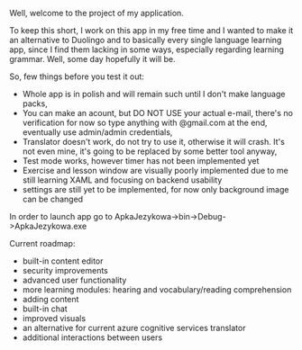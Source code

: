 Well, welcome to the project of my application.

To keep this short, I work on this app in my free time and I wanted to make it an alternative to Duolingo and to
basically every single language learning app, since I find them lacking in some ways, especially regarding learning grammar.
Well, some day hopefully it will be.

So, few things before you test it out:
- Whole app is in polish and will remain such until I don't make language packs,
- You can make an acount, but DO NOT USE your actual e-mail, there's no verification for now so type anything with @gmail.com at the end,
eventually use admin/admin credentials,
- Translator doesn't work, do not try to use it, otherwise it will crash. It's not even mine, it's going to be replaced by some better tool anyway,
- Test mode works, however timer has not been implemented yet
- Exercise and lesson window are visually poorly implemented due to me still learning XAML and focusing on backend usability
- settings are still yet to be implemented, for now only background image can be changed

In order to launch app go to ApkaJezykowa->bin->Debug->ApkaJezykowa.exe

Current roadmap:
- built-in content editor
- security improvements
- advanced user functionality
- more learning modules: hearing and vocabulary/reading comprehension
- adding content
- built-in chat
- improved visuals
- an alternative for current azure cognitive services translator
- additional interactions between users

